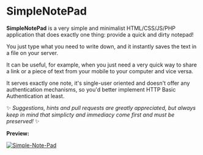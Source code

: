 # SimpleNotePad

**SimpleNotePad** is a very simple and minimalist HTML/CSS/JS/PHP application that does exactly one thing: provide a quick and dirty notepad!

You just type what you need to write down, and it instantly saves the text in a file on your server.

It can be useful, for example, when you just need a very quick way to share a link or a piece of text from your mobile to your computer and vice versa.

It serves exactly one note, it's single-user oriented and doesn't offer any authentication mechanisms, so you'd better implement HTTP Basic Authentication at least.

:sparkles: _Suggestions, hints and pull requests are greatly appreciated, but always keep in mind that simplicty and immediacy come first and must be preserved!_ :sparkles:

**Preview:**

<a href="https://ibb.co/kgjv0qr"><img src="https://i.ibb.co/hRbwH2n/Simple-Note-Pad.png" alt="Simple-Note-Pad" border="0"></a>

